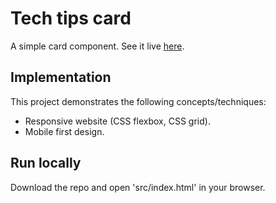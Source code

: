 # Tech tips card

A simple card component. See it live [here](https://tasxatzial.github.io/tech-tips-card).

## Implementation

This project demonstrates the following concepts/techniques:

* Responsive website (CSS flexbox, CSS grid).
* Mobile first design.

## Run locally

Download the repo and open 'src/index.html' in your browser.
